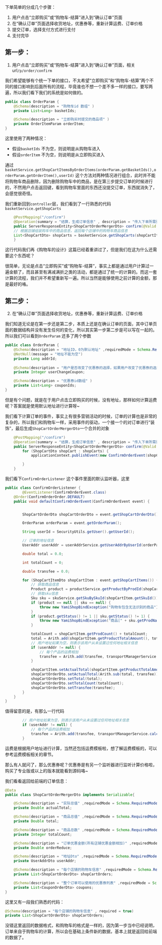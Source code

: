 下单简单的分成几个步骤：

1. 用户点击“立即购买”或“购物车-结算”进入到“确认订单”页面
2. 在“确认订单”页面选择收货地址，优惠券等，重新计算运费、订单价格
3. 提交订单，选择支付方式进行支付
4. 支付完毕



## 第一步：

1. 用户点击“立即购买”或“购物车-结算”进入到“确认订单”页面，相关url`/p/order/confirm`

我们希望能够有个统一下单的接口，不太希望“立即购买”和“购物车-结算”两个不同的接口影响到后面所有的流程，毕竟谁也不想一个差不多一样的接口，要写两遍，所以我们看下我们的系统是如何做的。



```java
public class OrderParam {
	@Schema(description = "购物车id 数组" )
	private List<Long> basketIds;

	@Schema(description = "立即购买时提交的商品项" )
	private OrderItemParam orderItem;
}
```

这里使用了两种情况：

- 假设`basketIds` 不为空，则说明是从购物车进入
- 假设`orderItem` 不为空，则说明是从立即购买进入

通过`basketService.getShopCartItemsByOrderItems(orderParam.getBasketIds(),orderParam.getOrderItem(),userId)` 这个方法对两种情况进行组合，此时并不能将购物车商品删除，因为删除购物车中的商品，是在第三步提交订单的时候进行的，不然用户点击返回键，看到购物车里面的东西还没提交订单，东西就消失了，会感觉很奇怪。



我们重新回到`controller`层，我们看到了一行熟悉的代码`basketService.getShopCarts`

```java
    @PostMapping("/confirm")
    @Operation(summary = "结算，生成订单信息" , description = "传入下单所需要的参数进行下单")
    public ServerResponseEntity<ShopCartOrderMergerDto> confirm(@Valid @RequestBody OrderParam orderParam) {
    // 根据店铺组装购车中的商品信息，返回每个店铺中的购物车商品信息
    List<ShopCartDto> shopCarts = basketService.getShopCarts(shopCartItems);
    }
```

这行代码我们再《购物车的设计》这篇已经着重讲过了，但是我们在这为什么还需要这个东西呢？

很简单，无论是点击“立即购买”或“购物车-结算”，事实上都是通过用户计算过一遍金额了，而且甚至有满减满折之类的活动，都是通过了统一的计算的。而这一套计算的流程，我们并不希望重新写一遍。所以当然是能够使用之前计算的金额，那是最好的咯。





## 第二步：

2. 在“确认订单”页面选择收货地址，优惠券等，重新计算运费、订单价格

我们知道无论是在第一步还是第二步，本质上还是在确认订单的页面，其中订单页面的数据结构并没有发生任何的变化，所以其实第一步第二步是可以写在一起的。所以我们可以看到`OrderParam` 还多了两个参数

```java
public class OrderParam {
	@Schema(description = "地址ID，0为默认地址" ,requiredMode = Schema.RequiredMode.REQUIRED)
	@NotNull(message = "地址不能为空")
	private Long addrId;
	
	@Schema(description = "用户是否改变了优惠券的选择，如果用户改变了优惠券的选择，则完全根据传入参数进行优惠券的选择" )
	private Integer userChangeCoupon;

	@Schema(description = "优惠券id数组" )
	private List<Long> couponIds;
}
```

但是有个问题，就是在于用户点击立即购买的时候，没有地址，那样如何计算运费呢？答案就是使用默认地址进行计算呀~



我们看下计算订单的事件，事实上有很多营销活动的时候，订单的计算也是非常的复杂的，所以我们和购物车一样，采用事件的驱动，一个接一个的对订单进行“装饰”，最后生成`ShopCartOrderMergerDto`一个合并的对象

```java
    @PostMapping("/confirm")
    @Operation(summary = "结算，生成订单信息" , description = "传入下单所需要的参数进行下单")
    public ServerResponseEntity<ShopCartOrderMergerDto> confirm(@Valid @RequestBody OrderParam orderParam) {
        for (ShopCartDto shopCart : shopCarts) {
            applicationContext.publishEvent(new ConfirmOrderEvent(shopCartOrder,orderParam,shopAllShopCartItems));

        }
    }
```

我们看下`ConfirmOrderListener` 这个事件里面的默认监听器，这里



```java
public class ConfirmOrderListener {
        @EventListener(ConfirmOrderEvent.class)
    @Order(ConfirmOrderOrder.DEFAULT)
    public void defaultConfirmOrderEvent(ConfirmOrderEvent event) {


        ShopCartOrderDto shopCartOrderDto = event.getShopCartOrderDto();

        OrderParam orderParam = event.getOrderParam();

        String userId = SecurityUtils.getUser().getUserId();

        // 订单的地址信息
        UserAddr userAddr = userAddrService.getUserAddrByUserId(orderParam.getAddrId(), userId);

        double total = 0.0;

        int totalCount = 0;

        double transfee = 0.0;

        for (ShopCartItemDto shopCartItem : event.getShopCartItems()) {
            // 获取商品信息
            Product product = productService.getProductByProdId(shopCartItem.getProdId());
            // 获取sku信息
            Sku sku = skuService.getSkuBySkuId(shopCartItem.getSkuId());
            if (product == null || sku == null) {
                throw new YamiShopBindException("购物车包含无法识别的商品");
            }
            if (product.getStatus() != 1 || sku.getStatus() != 1) {
                throw new YamiShopBindException("商品[" + sku.getProdName() + "]已下架");
            }

            totalCount = shopCartItem.getProdCount() + totalCount;
            total = Arith.add(shopCartItem.getProductTotalAmount(), total);
            // 用户地址如果为空，则表示该用户从未设置过任何地址相关信息
            if (userAddr != null) {
                // 每个产品的运费相加
                transfee = Arith.add(transfee, transportManagerService.calculateTransfee(shopCartItem, userAddr));
            }

            shopCartItem.setActualTotal(shopCartItem.getProductTotalAmount());
            shopCartOrderDto.setActualTotal(Arith.sub(total, transfee));
            shopCartOrderDto.setTotal(total);
            shopCartOrderDto.setTotalCount(totalCount);
            shopCartOrderDto.setTransfee(transfee);
        }
    }
}
```

值得留意的是，有那么一行代码

```java
        // 用户地址如果为空，则表示该用户从未设置过任何地址相关信息
        if (userAddr != null) {
            // 每个产品的运费相加
            transfee = Arith.add(transfee, transportManagerService.calculateTransfee(shopCartItem, userAddr));
        }
```
运费是根据用户地址进行计算，当然还包括运费模板啦，想了解运费模板的，可以参考运费模板相关的章节。

那么有人就问了，那么优惠券呢？优惠券是有另一个监听器进行监听计算价格啦，购买了专业版或以上的版本就能看到源码咯~



我们看看返回给前端的订单信息：

```java
@Data
public class ShopCartOrderMergerDto implements Serializable{

    @Schema(description = "实际总值" ,requiredMode = Schema.RequiredMode.REQUIRED)
    private Double actualTotal;

    @Schema(description = "商品总值" ,requiredMode = Schema.RequiredMode.REQUIRED)
    private Double total;

    @Schema(description = "商品总数" ,requiredMode = Schema.RequiredMode.REQUIRED)
    private Integer totalCount;

    @Schema(description = "订单优惠金额(所有店铺优惠金额相加)" ,requiredMode = Schema.RequiredMode.REQUIRED)
    private Double orderReduce;

    @Schema(description = "地址Dto" ,requiredMode = Schema.RequiredMode.REQUIRED)
    private UserAddrDto userAddr;

    @Schema(description = "每个店铺的购物车信息" ,requiredMode = Schema.RequiredMode.REQUIRED)
    private List<ShopCartOrderDto> shopCartOrders;

    @Schema(description = "整个订单可以使用的优惠券列表" ,requiredMode = Schema.RequiredMode.REQUIRED)
    private List<CouponOrderDto> coupons;
}

```

这里又有一段我们熟悉的代码：

```java
@Schema(description = "每个店铺的购物车信息" , required = true)
private List<ShopCartOrderDto> shopCartOrders;
```
没错这里返回的数据格式，和购物车的格式是一样的，因为第一步当中已经说明，订单来自于购物车的计算，所以会在基础上条件新的数据，基本上就是返回给前端的数据了。
